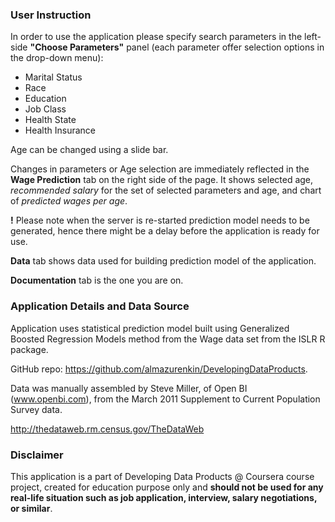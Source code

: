 ### User Instruction

In order to use the application please specify search parameters in the
left-side **"Choose Parameters"** panel (each parameter offer selection options
in the drop-down menu):

- Marital Status
- Race
- Education
- Job Class
- Health State
- Health Insurance

Age can be changed using a slide bar.

Changes in parameters or Age selection are immediately reflected in the
**Wage Prediction** tab on the right side of the page. It shows selected age,
*recommended salary* for the set of selected parameters and age, and chart of
*predicted wages per age*.

**!** Please note when the server is re-started prediction model needs to be generated,
hence there might be a delay before the application is ready for use.

**Data** tab shows data used for building prediction model of the application.

**Documentation** tab is the one you are on.

### Application Details and Data Source

Application uses statistical prediction model built using
Generalized Boosted Regression Models method from the Wage data set from the ISLR R package.

GitHub repo: https://github.com/almazurenkin/DevelopingDataProducts.

Data was manually assembled by Steve Miller, of Open BI (www.openbi.com),
from the March 2011 Supplement to Current Population Survey data.

http://thedataweb.rm.census.gov/TheDataWeb

### Disclaimer

This application is a part of Developing Data Products @ Coursera course project,
created for education purpose only and **should not be used for any real-life situation
such as job application, interview, salary negotiations, or similar**.